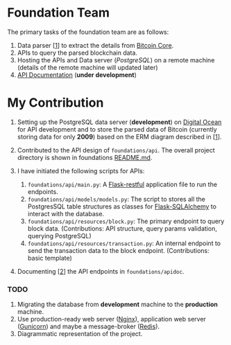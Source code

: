 


# Foundation Team

The primary tasks of the foundation team are as follows:
1. Data parser [[1](mahya.MD)] to extract the details from [Bitcoin Core](https://bitcoin.org/en/bitcoin-core/).
2. APIs to query the parsed blockchain data.
3. Hosting the APIs and Data server (*PostgreSQL*) on a remote machine (details of the remote machine will updated later)
4. [API Documentation](http://159.203.28.234:8000/) (**under development**)

# My Contribution
1. Setting up the PostgreSQL data server (**development**) on [Digital Ocean](https://www.digitalocean.com/) for API development and to store the parsed data of Bitcoin (currently storing data for only **2009**) based on the ERM diagram described in [[1](mahya.MD)].
2. Contributed to the API design of `foundations/api`. The overall project directory is shown in foundations [README.md](../foundations/README.md).
3. I have initiated the following scripts for APIs:
    1. `foundations/api/main.py`: A [Flask-restful](https://flask-restful.readthedocs.io) application file to run the endpoints.
    2. `foundations/api/models/models.py`: The script to stores all the PostgresSQL table structures as classes for [Flask-SQLAlchemy](https://flask-sqlalchemy.palletsprojects.com) to interact with the database. 
    3. `foundations/api/resources/block.py`: The primary endpoint to query block data. (Contributions: API structure, query params validation, querying PostgreSQL)
    4. `foundations/api/resources/transaction.py`: An internal endpoint to send the transaction data to the block endpoint. (Contributions: basic template)
    
4. Documenting [[2](http://159.203.28.234:8000/)]  the API endpoints in `foundations/apidoc`.

### TODO
1. Migrating the database from **development** machine to the **production** machine.
2. Use production-ready web server ([Nginx](https://www.nginx.com/)), application web server ([Gunicorn](https://gunicorn.org/)) and maybe a message-broker ([Redis](https://redis.io/)).
3. Diagrammatic representation of the project.
